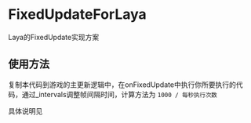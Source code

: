 # FixedUpdateForLaya
Laya的FixedUpdate实现方案

## 使用方法

复制本代码到游戏的主更新逻辑中，在onFixedUpdate中执行你所要执行的代码，通过_intervals调整帧间隔时间，计算方法为 `1000 / 每秒执行次数`

具体说明见 [](https://busyo.buzz/article/Laya/%E5%B7%A5%E5%85%B7/Laya%E5%AE%9E%E7%8E%B0FixedUpdate/)